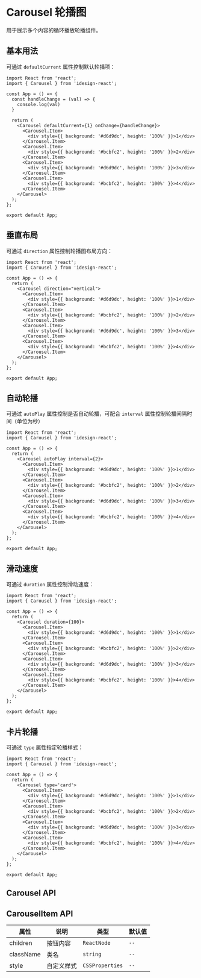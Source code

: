 # Carousel 轮播图

用于展示多个内容的循环播放轮播组件。

## 基本用法

可通过 `defaultCurrent` 属性控制默认轮播项：

```tsx
import React from 'react';
import { Carousel } from 'idesign-react';

const App = () => {
  const handleChange = (val) => {
    console.log(val)
  }

  return (
    <Carousel defaultCurrent={1} onChange={handleChange}>
      <Carousel.Item>
        <div style={{ background: '#d6d9dc', height: '100%' }}>1</div>
      </Carousel.Item>
      <Carousel.Item>
        <div style={{ background: '#bcbfc2', height: '100%' }}>2</div>
      </Carousel.Item>
      <Carousel.Item>
        <div style={{ background: '#d6d9dc', height: '100%' }}>3</div>
      </Carousel.Item>
      <Carousel.Item>
        <div style={{ background: '#bcbfc2', height: '100%' }}>4</div>
      </Carousel.Item>
    </Carousel>
  );
};

export default App;
```

## 垂直布局

可通过 `direction` 属性控制轮播图布局方向：

```tsx
import React from 'react';
import { Carousel } from 'idesign-react';

const App = () => {
  return (
    <Carousel direction="vertical">
      <Carousel.Item>
        <div style={{ background: '#d6d9dc', height: '100%' }}>1</div>
      </Carousel.Item>
      <Carousel.Item>
        <div style={{ background: '#bcbfc2', height: '100%' }}>2</div>
      </Carousel.Item>
      <Carousel.Item>
        <div style={{ background: '#d6d9dc', height: '100%' }}>3</div>
      </Carousel.Item>
      <Carousel.Item>
        <div style={{ background: '#bcbfc2', height: '100%' }}>4</div>
      </Carousel.Item>
    </Carousel>
  );
};

export default App;
```

## 自动轮播

可通过 `autoPlay` 属性控制是否自动轮播，可配合 `interval` 属性控制轮播间隔时间（单位为秒）

```tsx
import React from 'react';
import { Carousel } from 'idesign-react';

const App = () => {
  return (
    <Carousel autoPlay interval={2}>
      <Carousel.Item>
        <div style={{ background: '#d6d9dc', height: '100%' }}>1</div>
      </Carousel.Item>
      <Carousel.Item>
        <div style={{ background: '#bcbfc2', height: '100%' }}>2</div>
      </Carousel.Item>
      <Carousel.Item>
        <div style={{ background: '#d6d9dc', height: '100%' }}>3</div>
      </Carousel.Item>
      <Carousel.Item>
        <div style={{ background: '#bcbfc2', height: '100%' }}>4</div>
      </Carousel.Item>
    </Carousel>
  );
};

export default App;
```

## 滑动速度

可通过 `duration` 属性控制滑动速度：

```tsx
import React from 'react';
import { Carousel } from 'idesign-react';

const App = () => {
  return (
    <Carousel duration={100}>
      <Carousel.Item>
        <div style={{ background: '#d6d9dc', height: '100%' }}>1</div>
      </Carousel.Item>
      <Carousel.Item>
        <div style={{ background: '#bcbfc2', height: '100%' }}>2</div>
      </Carousel.Item>
      <Carousel.Item>
        <div style={{ background: '#d6d9dc', height: '100%' }}>3</div>
      </Carousel.Item>
      <Carousel.Item>
        <div style={{ background: '#bcbfc2', height: '100%' }}>4</div>
      </Carousel.Item>
    </Carousel>
  );
};

export default App;
```

## 卡片轮播

可通过 `type` 属性指定轮播样式：

```tsx
import React from 'react';
import { Carousel } from 'idesign-react';

const App = () => {
  return (
    <Carousel type='card'>
      <Carousel.Item>
        <div style={{ background: '#d6d9dc', height: '100%' }}>1</div>
      </Carousel.Item>
      <Carousel.Item>
        <div style={{ background: '#bcbfc2', height: '100%' }}>2</div>
      </Carousel.Item>
      <Carousel.Item>
        <div style={{ background: '#d6d9dc', height: '100%' }}>3</div>
      </Carousel.Item>
      <Carousel.Item>
        <div style={{ background: '#bcbfc2', height: '100%' }}>4</div>
      </Carousel.Item>
    </Carousel>
  );
};

export default App;
```

## Carousel API

<API hideTitle />

## CarouselItem API

| 属性      | 说明       | 类型            | 默认值 |
| --------- | ---------- | --------------- | ------ |
| children  | 按钮内容   | `ReactNode`     | `--`   |
| className | 类名       | `string`        | `--`   |
| style     | 自定义样式 | `CSSProperties` | `--`   |
